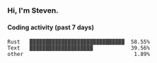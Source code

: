 ### Hi, I'm Steven.

#### Coding activity (past 7 days)
```
Rust   ▓▓▓▓▓▓▓▓▓▓▓▓▓▓▓▓▓▓▓▓▓▓▓▓▓▓▓▓▓▓  58.55%
Text   ▓▓▓▓▓▓▓▓▓▓▓▓▓▓▓▓▓▓▓▓            39.56%
other                                   1.89%
```
